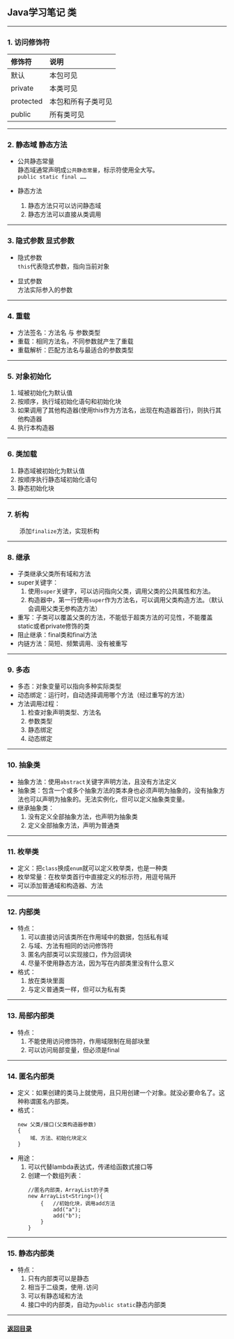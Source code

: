 ## Java学习笔记 类
---
### 1. 访问修饰符  

| 修饰符 | 说明 |
| :-----| :---- | 
| 默认 | 本包可见 | 
| private | 本类可见 | 
| protected | 本包和所有子类可见 | 
| public | 所有类可见 | 

---
### 2. 静态域 静态方法

+ 公共静态常量  
    静态域通常声明成`公共静态常量`，标示符使用全大写。  
    `public static final ……`

+ 静态方法  
    1. 静态方法只可以访问静态域
    2. 静态方法可以直接从类调用

---
### 3. 隐式参数 显式参数  

+ 隐式参数  
    `this`代表隐式参数，指向当前对象

+ 显式参数  
    方法实际参入的参数

---
### 4. 重载  

+ 方法签名：方法名 与 参数类型
+ 重载：相同方法名，不同参数就产生了重载
+ 重载解析：匹配方法名与最适合的参数类型

---
### 5. 对象初始化

1. 域被初始化为默认值
2. 按顺序，执行域初始化语句和初始化块
3. 如果调用了其他构造器(使用this作为方法名，出现在构造器首行)，则执行其他构造器
4. 执行本构造器


---
### 6. 类加载

1. 静态域被初始化为默认值
2. 按顺序执行静态域初始化语句
3. 静态初始化块

---
### 7. 析构 

&emsp;&emsp;添加`finalize`方法，实现析构

---
### 8. 继承  

+ 子类继承父类所有域和方法
+ super关键字：
    1. 使用`super`关键字，可以访问指向父类，调用父类的公共属性和方法。
    2. 构造器中，第一行使用`super`作为方法名，可以调用父类构造方法。（默认会调用父类无参构造方法）
+ 重写：子类可以覆盖父类的方法，不能低于超类方法的可见性，不能覆盖static或者private修饰的类
+ 阻止继承：final类和final方法
+ 内链方法：简短、频繁调用、没有被重写

---
### 9. 多态

+ 多态：对象变量可以指向多种实际类型
+ 动态绑定：运行时，自动选择调用哪个方法（经过重写的方法）
+ 方法调用过程：
    1. 检查对象声明类型、方法名
    2. 参数类型
    3. 静态绑定
    4. 动态绑定

---
### 10. 抽象类  

+ 抽象方法：使用`abstract`关键字声明方法，且没有方法定义
+ 抽象类：包含一个或多个抽象方法的类本身也必须声明为抽象的，没有抽象方法也可以声明为抽象的。无法实例化，但可以定义抽象类变量。
+ 继承抽象类：
    1. 没有定义全部抽象方法，也声明为抽象类
    2. 定义全部抽象方法，声明为普通类

---
### 11. 枚举类

+ 定义：把`class`换成`enum`就可以定义枚举类，也是一种类
+ 枚举常量：在枚举类首行中直接定义的标示符，用逗号隔开
+ 可以添加普通域和构造器、方法

---
### 12. 内部类

+ 特点：
    1. 可以直接访问该类所在作用域中的数据，包括私有域
    2. 与域、方法有相同的访问修饰符
    4. 匿名内部类可以实现接口，作为回调块
    5. 尽量不使用静态方法，因为写在内部类里没有什么意义
+ 格式：
    1. 放在类块里面
    2. 与定义普通类一样，但可以为私有类

---
### 13. 局部内部类

+ 特点：
    1. 不能使用访问修饰符，作用域限制在局部块里
    2. 可以访问局部变量，但必须是final

---
### 14. 匿名内部类

+ 定义：如果创建的类马上就使用，且只用创建一个对象。就没必要命名了。这种称谓匿名内部类。
+ 格式：
    ```
    new 父类/接口(父类构造器参数)
    {
        域、方法、初始化块定义
    }
    ```
+ 用途：
    1. 可以代替lambda表达式，传递给函数式接口等
    2. 创建一个数组列表：
        ```
        //匿名内部类，ArrayList的子类
        new ArrayList<String>(){
            {   //初始化块，调用add方法
                add("a");
                add("b");
            }
        }
        ```
---
### 15. 静态内部类

+ 特点：
    1. 只有内部类可以是静态
    2. 相当于二级类，使用`.`访问
    3. 可以有静态域和方法
    4. 接口中的内部类，自动为`public static`静态内部类

---

#### [返回目录](./)
